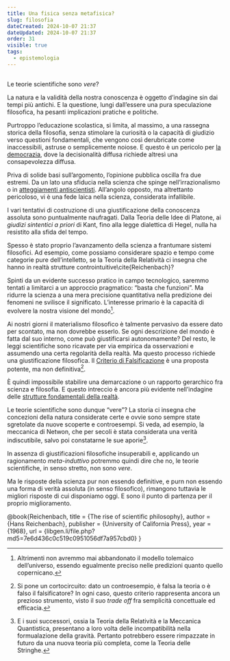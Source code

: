 ```yaml
---
title: Una fisica senza metafisica?
slug: filosofia
dateCreated: 2024-10-07 21:37
dateUpdated: 2024-10-07 21:37
order: 31
visible: true
tags:
  - epistemologia
---
```


##

<span class="newthought">Le teorie scientifiche</span> sono _vere_?

La natura e la validità della nostra conoscenza è oggetto d’indagine sin dai tempi più antichi. E la questione, lungi dall’essere una pura speculazione filosofica, ha pesanti implicazioni pratiche e politiche.

Purtroppo l’educazione scolastica, si limita, al massimo, a una rassegna storica della filosofia, senza stimolare la curiosità o la capacità di giudizio verso questioni fondamentali, che vengono  così derubricate come inaccessibili, astruse o semplicemente noiose. E questo è un pericolo per [la democrazia](/notes/democrazia/), dove la decisionalità diffusa richiede altresì una consapevolezza diffusa.

Priva di solide basi sull’argomento, l’opinione pubblica oscilla fra due estremi. Da un lato una sfiducia nella scienza che spinge nell’irrazionalismo o in [atteggiamenti antiscientisti](/notes/complottismo/). All’angolo opposto, ma altrettanto pericoloso, vi è una fede laica nella scienza, considerata infallibile.

I vari tentativi di costruzione di una giustificazione della conoscenza assoluta sono puntualmente naufragati. Dalla Teoria delle Idee di Platone, ai _giudizi sintentici a priori_ di Kant, fino alla legge dialettica di Hegel, nulla ha resistito alla sfida del tempo.

Spesso è stato proprio l’avanzamento della scienza a frantumare sistemi filosofici. Ad esempio, come possiamo considerare spazio e tempo come categorie pure dell’intelletto, se la Teoria della Relatività ci insegna che hanno in realtà strutture controintuitive\cite{Reichenbach}?

Spinti da un evidente successo pratico in campo tecnologico, saremmo tentati a limitarci a un approccio pragmatico: “basta che funzioni”. Ma ridurre la scienza a una mera precisione quantitativa nella predizione dei fenomeni ne svilisce il significato. L’interesse primario è la capacità di evolvere la nostra visione del mondo[^1].

[^1]: Altrimenti non avremmo mai abbandonato il modello tolemaico dell’universo, essendo egualmente preciso nelle predizioni quanto quello copernicano.

Ai nostri giorni il materialismo filosofico è talmente pervasivo da essere dato per scontato, ma non dovrebbe esserlo. Se ogni descrizione del mondo è fatta dal suo interno, come può giustificarsi autonomamente? Del resto, le leggi scientifiche sono ricavate per via empirica da osservazioni e assumendo una certa regolarità della realtà. Ma questo processo richiede una giustificazione filosofica. Il [Criterio di Falsificazione](/notes/falsificazionismo/) è una proposta potente, ma non definitiva[^2].

[^2]: Si pone un cortocircuito: dato un controesempio, è falsa la teoria o è falso il falsificatore? In ogni caso, questo criterio rappresenta ancora un prezioso strumento, visto il suo _trade off_ fra semplicità concettuale ed efficacia.

È quindi impossibile stabilire una demarcazione o un rapporto gerarchico fra scienza e filosofia. E questo intreccio è ancora più evidente nell’indagine delle [strutture fondamentali della realtà](/notes/principio/).

Le teorie scientifiche sono dunque “vere”? La storia ci insegna che concezioni della natura considerate certe e ovvie sono sempre state sgretolate da nuove scoperte e controesempi. Si veda, ad esempio, la meccanica di Netwon, che per secoli è stata considerata una verità indiscutibile, salvo poi constatarne le sue aporie[^3].

[^3]: E i suoi successori, ossia la Teoria della Relatività e la Meccanica Quantistica, presentano a loro volta delle incompatibilità nella formualazione della gravità. Pertanto potrebbero essere rimpazzate in futuro da una nuova teoria più completa, come la Teoria delle Stringhe.

In assenza di giustificazioni filosofiche insuperabili e, applicando un ragionamento _meta-induttivo_ potremmo quindi dire che no, le teorie scientifiche, in senso stretto, non sono _vere_.

Ma le risposte della scienza pur non essendo definitive, e purn non essendo una forma di verità assoluta (in senso filosofico), rimangono tuttavia le migliori risposte di cui disponiamo oggi. E sono il punto di partenza per il proprio miglioramento.

<bibliography>
@book{Reichenbach,
   title =     {The rise of scientific philosophy},
   author =    {Hans Reichenbach},
   publisher = {University of California Press},
   year =      {1968},
   url =       {libgen.li/file.php?md5=7e6d436c0c519c0951056df7a957cbd0}
}
</bibliography>
